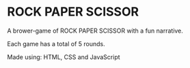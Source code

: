 # ROCK PAPER SCISSOR

A brower-game of ROCK PAPER SCISSOR with a fun narrative. 

Each game has a total of 5 rounds. 

Made using: HTML, CSS and JavaScript
